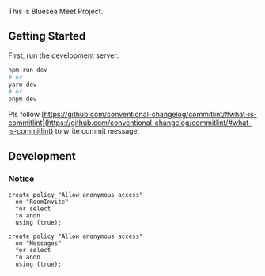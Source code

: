 This is Bluesea Meet Project.

## Getting Started

First, run the development server:

```bash
npm run dev
# or
yarn dev
# or
pnpm dev
```

Pls follow [https://github.com/conventional-changelog/commitlint/#what-is-commitlint](https://github.com/conventional-changelog/commitlint/#what-is-commitlint) to write commit message.

## Development

### Notice

```
create policy "Allow anonymous access"
  on "RoomInvite"
  for select
  to anon
  using (true);

create policy "Allow anonymous access"
  on "Messages"
  for select
  to anon
  using (true);
```
